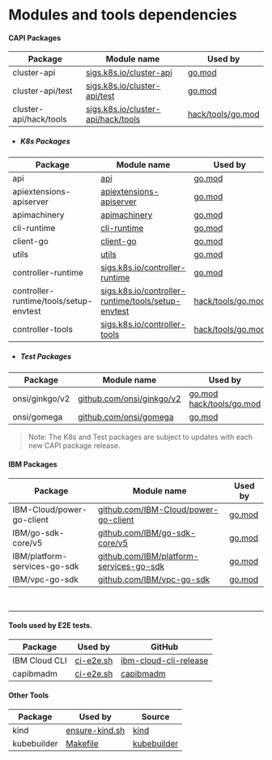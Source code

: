 # Modules and tools dependencies

#### CAPI Packages
| Package | Module name | Used by |
| ------- | ----------- | ------- |
| cluster-api | [sigs.k8s.io/cluster-api](https://github.com/kubernetes-sigs/cluster-api) | [go.mod][go.mod1] |
| cluster-api/test | [sigs.k8s.io/cluster-api/test](https://github.com/kubernetes-sigs/cluster-api/tree/main/test) | [go.mod][go.mod1]  |
| cluster-api/hack/tools | [sigs.k8s.io/cluster-api/hack/tools](https://github.com/kubernetes-sigs/cluster-api/tree/main/hack/tools) | [hack/tools/go.mod][go.mod2] |

- ##### K8s Packages
| Package | Module name | Used by |
| ------- | ----------- | ------- |
| api | [api](https://github.com/kubernetes/api) | [go.mod][go.mod1] |
| apiextensions-apiserver | [apiextensions-apiserver](https://github.com/kubernetes/apiextensions-apiserver) | [go.mod][go.mod1] |
| apimachinery | [apimachinery](https://github.com/kubernetes/apimachinery) | [go.mod][go.mod1] |
| cli-runtime | [cli-runtime](https://github.com/kubernetes/cli-runtime) | [go.mod][go.mod1] |
| client-go | [client-go](https://github.com/kubernetes/client-go) | [go.mod][go.mod1] |
| utils | [utils](https://github.com/kubernetes/utils) | [go.mod][go.mod1] |
| controller-runtime | [sigs.k8s.io/controller-runtime](https://sigs.k8s.io/controller-runtime) | [go.mod][go.mod1] |
| controller-runtime/tools/setup-envtest | [sigs.k8s.io/controller-runtime/tools/setup-envtest](https://sigs.k8s.io/controller-runtime/tools/setup-envtest) | [hack/tools/go.mod][go.mod2] |
| controller-tools | [sigs.k8s.io/controller-tools](https://sigs.k8s.io/controller-tools) | [hack/tools/go.mod][go.mod2] |

- ##### Test Packages
| Package | Module name | Used by |
| ------- | ----------- | ------- |
| onsi/ginkgo/v2 | [github.com/onsi/ginkgo/v2](https://github.com/onsi/ginkgo) | [go.mod][go.mod1] [hack/tools/go.mod][go.mod2] |
| onsi/gomega | [github.com/onsi/gomega](https://github.com/onsi/gomega) | [go.mod][go.mod1] |

> Note: The K8s and Test packages are subject to updates with each new CAPI package release.

#### IBM Packages
| Package | Module name | Used by |
| ------- | ----------- | ------- |
| IBM-Cloud/power-go-client | [github.com/IBM-Cloud/power-go-client](https://github.com/IBM-Cloud/power-go-client) | [go.mod][go.mod1] |
| IBM/go-sdk-core/v5 | [github.com/IBM/go-sdk-core/v5](https://github.com/IBM/go-sdk-core) | [go.mod][go.mod1] |
| IBM/platform-services-go-sdk | [github.com/IBM/platform-services-go-sdk](https://github.com/IBM/platform-services-go-sdk) | [go.mod][go.mod1] |
| IBM/vpc-go-sdk | [github.com/IBM/vpc-go-sdk](https://github.com/IBM/vpc-go-sdk) | [go.mod][go.mod1] |

</br>

---
#### Tools used by E2E tests.

| Package | Used by | GitHub |
| --- | ----------- | ------ |
| IBM Cloud CLI | [ci-e2e.sh](https://github.com/kubernetes-sigs/cluster-api-provider-ibmcloud/blob/main/scripts/ci-e2e.sh) | [ibm-cloud-cli-release](https://github.com/IBM-Cloud/ibm-cloud-cli-release.git) |
| capibmadm | [ci-e2e.sh](https://github.com/kubernetes-sigs/cluster-api-provider-ibmcloud/blob/main/scripts/ci-e2e.sh) | [capibmadm](https://github.com/kubernetes-sigs/cluster-api-provider-ibmcloud/tree/main/cmd/capibmadm) |

#### Other Tools
| Package | Used by | Source |
| --- | ----------- | ------ |
| kind | [ensure-kind.sh](https://github.com/kubernetes-sigs/cluster-api-provider-ibmcloud/blob/main/hack/ensure-kind.sh#L24) | [kind](https://github.com/kubernetes-sigs/kind) |
| kubebuilder | [Makefile](https://github.com/kubernetes-sigs/cluster-api-provider-ibmcloud/blob/main/Makefile#L72) | [kubebuilder](https://github.com/kubernetes-sigs/kubebuilder) |

[go.mod1]: https://github.com/kubernetes-sigs/cluster-api-provider-ibmcloud/blob/main/go.mod
[go.mod2]: https://github.com/kubernetes-sigs/cluster-api-provider-ibmcloud/blob/main/hack/tools/go.mod
